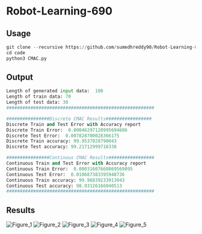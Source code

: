 # Robot-Learning-690

## Usage
```python
git clone --recursive https://github.com/sumedhreddy90/Robot-Learning-690.git
cd code
python3 CMAC.py 
```
## Output
```python
Length of generated input data:  100
Length of train data: 70
Length of test data: 30
#######################################################

################Discrete CMAC Results#################
Discrete Train and Test Error with Accuracy report
Discrete Train Error:  0.00046297120995694686
Discrete Test Error:  0.007828700028366175
Discrete Train accuracy: 99.9537028790043
Discrete Test accuracy: 99.21712999716338

################Continous CMAC Results#################
Continuous Train and Test Error with Accuracy report
Continuous Train Error:  0.00031607660869569095
Continuous Test Error:  0.010687383395948736
Continuous Train accuracy: 99.96839233913043
Continuous Test accuracy: 98.93126166040513
#######################################################
```
## Results
![Figure_1](https://user-images.githubusercontent.com/24978535/154541248-59f66012-d202-44d0-ae1e-781455119be6.png)
![Figure_2](https://user-images.githubusercontent.com/24978535/154541262-50528a07-667e-400a-bc9b-0a9d56175d97.png)
![Figure_3](https://user-images.githubusercontent.com/24978535/154541266-1cce515f-0143-423a-91a4-de54b7251bf9.png)
![Figure_4](https://user-images.githubusercontent.com/24978535/154541276-ab541fa2-d593-45a4-81cc-9c0ae34ce036.png)
![Figure_5](https://user-images.githubusercontent.com/24978535/154541289-3cf35cf8-eba6-4737-ab59-1d99e007fe9b.png)
